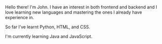 Hello there!
I'm John.
I have an interest in both frontend and backend and I love learning new languages and mastering the ones I already have experience in.

So far I’ve learnt Python, HTML, and CSS.

I'm currently learning Java and JavaScript.


<!--
**TheKodingGuy/TheKodingGuy** is a ✨ _special_ ✨ repository because its `README.md` (this file) appears on your GitHub profile.

Here are some ideas to get you started:

- 🔭 I’m currently working on ...
- 🌱 I’m currently learning ...
- 👯 I’m looking to collaborate on ...
- 🤔 I’m looking for help with ...
- 💬 Ask me about ...
- 📫 How to reach me: ...
- 😄 Pronouns: ...
- ⚡ Fun fact: ...
-->
